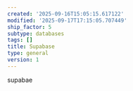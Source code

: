 ```yaml
---
created: '2025-09-16T15:05:15.617122'
modified: '2025-09-17T17:15:05.707449'
ship_factor: 5
subtype: databases
tags: []
title: Supabase
type: general
version: 1
---
```


supabae